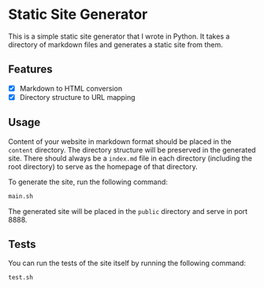 # Static Site Generator

This is a simple static site generator that I wrote in Python. It takes a directory of markdown files and generates a static site from them. 

## Features

- [x] Markdown to HTML conversion
- [x] Directory structure to URL mapping

## Usage

Content of your website in markdown format should be placed in the `content` directory. The directory structure will be preserved in the generated site.
There should always be a `index.md` file in each directory (including the root directory) to serve as the homepage of that directory.

To generate the site, run the following command:

```bash
main.sh
```

The generated site will be placed in the `public` directory and serve in port 8888.

## Tests

You can run the tests of the site itself by running the following command:

```bash
test.sh
```